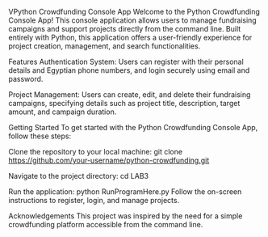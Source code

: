 VPython Crowdfunding Console App
Welcome to the Python Crowdfunding Console App! This console application allows users to manage fundraising campaigns and support projects directly from the command line. Built entirely with Python, this application offers a user-friendly experience for project creation, management, and search functionalities.

Features
Authentication System:
Users can register with their personal details and Egyptian phone numbers, and login securely using email and password.

Project Management:
Users can create, edit, and delete their fundraising campaigns, specifying details such as project title, description, target amount, and campaign duration.

Getting Started
To get started with the Python Crowdfunding Console App, follow these steps:

Clone the repository to your local machine:
git clone https://github.com/your-username/python-crowdfunding.git

Navigate to the project directory:
cd LAB3

Run the application:
python RunProgramHere.py
Follow the on-screen instructions to register, login, and manage projects.


Acknowledgements
This project was inspired by the need for a simple crowdfunding platform accessible from the command line.
